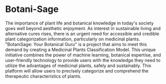 # Botani-Sage

The importance of plant life and botanical knowledge in today's society goes well beyond aesthetic enjoyment. As interest in sustainable living and alternative cures rises, there is an urgent need for accessible and credible plant categorization information, particularly on medicinal plants. "BotaniSage: Your Botanical Guru" is a project that aims to meet this demand by creating a Medicinal Plants Classification Model. This unique initiative combines the power of machine learning, botanical expertise, and user-friendly technology to provide users with the knowledge they need to utilize the advantages of medicinal plants, safely and sustainably. This platform will allow users to precisely categorize and comprehend the therapeutic characteristics of plants.
